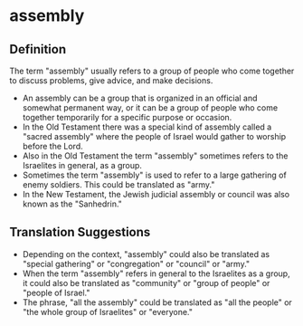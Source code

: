 # assembly

## Definition

The term "assembly" usually refers to a group of people who come together to discuss problems, give advice, and make decisions.

* An assembly can be a group that is organized in an official and somewhat permanent way, or it can be a group of people who come together temporarily for a specific purpose or occasion.
* In the Old Testament there was a special kind of assembly called a "sacred assembly" where the people of Israel would gather to worship before the Lord.
* Also in the Old Testament the term "assembly" sometimes refers to the Israelites in general, as a group.
* Sometimes the term "assembly" is used to refer to a large gathering of enemy soldiers. This could be translated as "army."
* In the New Testament, the Jewish judicial assembly or council was also known as the "Sanhedrin."


## Translation Suggestions



* Depending on the context, "assembly" could also be translated as "special gathering" or "congregation" or "council" or "army."
* When the term "assembly" refers in general to the Israelites as a group, it could also be translated as "community" or "group of people" or "people of Israel."
* The phrase, "all the assembly" could be translated as "all the people" or "the whole group of Israelites" or "everyone."